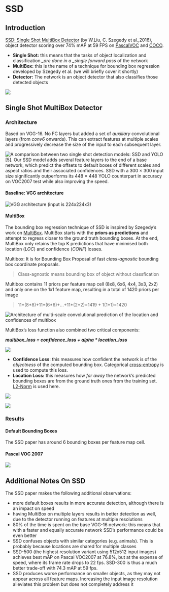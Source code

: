 # SSD

## Introduction

[SSD: Single Shot MultiBox Detector](https://arxiv.org/abs/1512.02325) (by W.Liu, C. Szegedy et al.,2016), object detector scoring over 74% mAP at 59 FPS on [PascalVOC](http://host.robots.ox.ac.uk/pascal/VOC/) and [COCO](http://cocodataset.org/#home).

* **Single Shot:** this means that the tasks of object localization and classification _\_are done in a \_single_ _forward pass_ of the network
* **MultiBox:** this is the name of a technique for bounding box regression developed by Szegedy et al. (we will briefly cover it shortly)
* **Detector:** The network is an object detector that also classifies those detected objects

![](<../../images/image (204).png>)

## Single Shot MultiBox Detector <a href="#7a47" id="7a47"></a>

### Architecture

Based on VGG-16. No FC layers but added a set of _auxiliary_ convolutional layers (from _conv6_ onwards). This can extract features at multiple scales and progressively decrease the size of the input to each subsequent layer.

![A comparison between two single shot detection models: SSD and YOLO \[5\]. Our SSD model adds several feature layers to the end of a base network, which predict the offsets to default boxes of different scales and aspect ratios and their associated confidences. SSD with a 300 × 300 input size significantly outperforms its 448 × 448 YOLO counterpart in accuracy on VOC2007 test while also improving the speed.](<../../images/image (203).png>)

#### Baseline: VGG architecture

![VGG architecture (input is 224x224x3)](<../../images/image (205).png>)

#### MultiBox

The bounding box regression technique of SSD is inspired by Szegedy’s work on [MultiBox](https://arxiv.org/abs/1412.1441). MultiBox starts with the **priors as predictions** and attempt to regress closer to the ground truth bounding boxes. At the end, MultiBox only retains the top K predictions that have minimised both location (_LOC_) and confidence (_CONF_) losses.

Multibox: It is for Bounding Box Proposal of fast _class-agnostic_ bounding box coordinate proposals.

> Class-agnostic means bounding box of object without classfication

Multibox contains 11 priors per feature map cell (8x8, 6x6, 4x4, 3x3, 2x2) and only one on the 1x1 feature map, resulting in a total of 1420 priors per image

> 11\*(8\*8)+11\*(6\*6)+...+11\*(2\*2)=1419 + 1(1\*1)=1420

![Architecture of multi-scale convolutional prediction of the location and confidences of multibox](<../../images/image (210).png>)

MultiBox’s loss function also combined two critical components:

_**multibox\_loss = confidence\_loss + alpha \* location\_loss**_

![](<../../images/image (208).png>)

* **Confidence Loss**: this measures how confident the network is of the _objectness_ of the computed bounding box. Categorical [cross-entropy](https://rdipietro.github.io/friendly-intro-to-cross-entropy-loss/#cross-entropy) is used to compute this loss.
* **Location Loss:** this measures how _far away_ the network’s predicted bounding boxes are from the ground truth ones from the training set. [L2-Norm](https://rorasa.wordpress.com/2012/05/13/l0-norm-l1-norm-l2-norm-l-infinity-norm/) is used here.

![](<../../images/image (209).png>)

![](<../../images/image (207).png>)

### **Results** <a href="#ce75" id="ce75"></a>

#### **Default Bounding Boxes**

The SSD paper has around 6 bounding boxes per feature map cell.

#### **Pascal VOC 2007**

![](<../../images/image (211).png>)

## Additional Notes On SSD <a href="#52ce" id="52ce"></a>

The SSD paper makes the following additional observations:

* more default boxes results in more accurate detection, although there is an impact on speed
* having MultiBox on multiple layers results in better detection as well, due to the detector running on features at multiple resolutions
* 80% of the time is spent on the base VGG-16 network: this means that with a faster and equally accurate network SSD’s performance could be even better
* SSD confuses objects with similar categories (e.g. animals). This is probably because locations are shared for multiple classes
* SSD-500 (the highest resolution variant using 512x512 input images) achieves best mAP on Pascal VOC2007 at 76.8%, but at the expense of speed, where its frame rate drops to 22 fps. SSD-300 is thus a much better trade-off with 74.3 mAP at 59 fps.
* SSD produces worse performance on smaller objects, as they may not appear across all feature maps. Increasing the input image resolution alleviates this problem but does not completely address it
